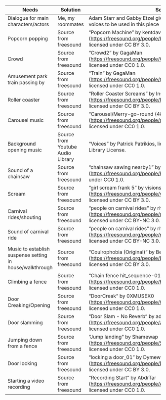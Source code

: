 | Needs | Solution | Source 
| ----|----| ---- |
| Dialogue for main characters/actors | Me, my roommates | Adam Starr and Gabby Etzel give their permission for their voices to be used in this piece |
| Popcorn popping | Source from freesound | “Popcorn Machine” by kentdavies959 (https://freesound.org/people/kentdavies959/sounds/466661/), licensed under CC BY 3.0. | 
| Crowd | Source from freesound | “Crowd2” by GagaMan (https://freesound.org/people/GagaMan/sounds/46730/), licensed under CC0 1.0.
| Amusement park train passing by | Source from freesound | “Train” by GagaMan (https://freesound.org/people/GagaMan/sounds/46731/), licensed under CC0 1.0. | 
| Roller coaster | Source from freesound | “Roller Coaster Screams” by InspectorJ (https://freesound.org/people/InspectorJ/sounds/399376/), licensed under CC BY 3.0. |
| Carousel music | Source from freesound |“Carousel/Merry-go-round (48/24)” by neilraouf (https://freesound.org/people/neilraouf/sounds/484512/), licensed under CC0 1.0. |
| Background opening music  | Source from Youtube Audio Library | “Voices” by Patrick Patrikios, licensed under YouTube Audio Library License.   
| Sound of a chainsaw  |Source from freesound | “chainsaw sawing nearby1” by kyles (https://freesound.org/people/kyles/sounds/453252/), licensed under CC0 1.0. | 
| Scream | Source from freesound | “girl scream frank 5” by visions68 (https://freesound.org/people/visions68/sounds/351334/), licensed under CC BY 3.0. | 
| Carnival rides/shouting | Source from freesound | “people on carnival rides” by rhonturn (https://freesound.org/people/rhonturn/sounds/181455/), licensed under CC BY-NC 3.0. | 
| Sound of carnival ride | Source from freesound | “people on carnival rides” by rhonturn (https://freesound.org/people/rhonturn/sounds/181455/), licensed under CC BY-NC 3.0. |
| Music to establish suspense setting in house/walkthrough | Source from freesound | “Coulrophobia (Original)” by Beetlemuse (https://freesound.org/people/Beetlemuse/sounds/588173/), licensed under CC BY 3.0. | 
| Climbing a fence | Source from freesound | “Chain fence hit_sequence-01.R” by Hupguy (https://freesound.org/people/Hupguy/sounds/138250/), licensed under CC0 1.0. | 
| Door Creaking/Opening | Source from freesound | “DoorCreak” by 0XMUSEX0 (https://freesound.org/people/0XMUSEX0/sounds/168650/), licensed under CC0 1.0.    
| Door slamming | Source from freesound | “Door Slam - No Reverb” by adriann (https://freesound.org/people/adriann/sounds/440261/), licensed under CC0 1.0. 
| Jumping down from a fence | Source from freesound | “Jump landing” by Shamewap (https://freesound.org/people/Shamewap/sounds/389678/), licensed under CC0 1.0. 
| Door locking | Source from freesound | “locking a door_01” by Dymewiz (https://freesound.org/people/Dymewiz/sounds/131024/), licensed under CC BY 3.0.  
| Starting a video recording | Source from freesound | “Recording Start” by AbdrTar (https://freesound.org/people/AbdrTar/sounds/519985/), licensed under CC0 1.0.  
  

